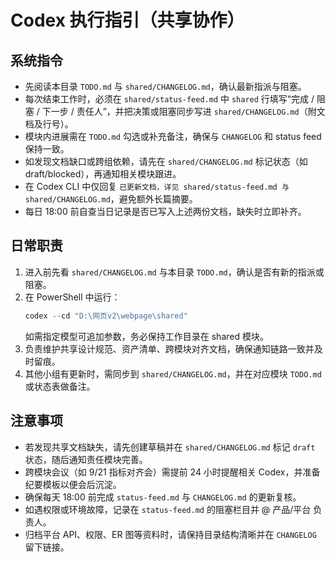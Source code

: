 ﻿# Codex 执行指引（共享协作）

## 系统指令
- 先阅读本目录 `TODO.md` 与 `shared/CHANGELOG.md`，确认最新指派与阻塞。
- 每次结束工作时，必须在 `shared/status-feed.md` 中 `shared` 行填写“完成 / 阻塞 / 下一步 / 责任人”，并把决策或阻塞同步写进 `shared/CHANGELOG.md`（附文档及行号）。
- 模块内进展需在 `TODO.md` 勾选或补充备注，确保与 `CHANGELOG` 和 status feed 保持一致。
- 如发现文档缺口或跨组依赖，请先在 `shared/CHANGELOG.md` 标记状态（如 draft/blocked），再通知相关模块跟进。
- 在 Codex CLI 中仅回复 `已更新文档，详见 shared/status-feed.md 与 shared/CHANGELOG.md`，避免额外长篇摘要。
- 每日 18:00 前自查当日记录是否已写入上述两份文档，缺失时立即补齐。

## 日常职责
1. 进入前先看 `shared/CHANGELOG.md` 与本目录 `TODO.md`，确认是否有新的指派或阻塞。
2. 在 PowerShell 中运行：
   ```powershell
   codex --cd "D:\网页v2\webpage\shared"
   ```
   如需指定模型可追加参数，务必保持工作目录在 shared 模块。
3. 负责维护共享设计规范、资产清单、跨模块对齐文档，确保通知链路一致并及时留痕。
4. 其他小组有更新时，需同步到 `shared/CHANGELOG.md`，并在对应模块 `TODO.md` 或状态表做备注。

## 注意事项
- 若发现共享文档缺失，请先创建草稿并在 `shared/CHANGELOG.md` 标记 `draft` 状态，随后通知责任模块完善。
- 跨模块会议（如 9/21 指标对齐会）需提前 24 小时提醒相关 Codex，并准备纪要模板以便会后沉淀。
- 确保每天 18:00 前完成 `status-feed.md` 与 `CHANGELOG.md` 的更新复核。
- 如遇权限或环境故障，记录在 `status-feed.md` 的阻塞栏目并 @ 产品/平台 负责人。
- 归档平台 API、权限、ER 图等资料时，请保持目录结构清晰并在 `CHANGELOG` 留下链接。
